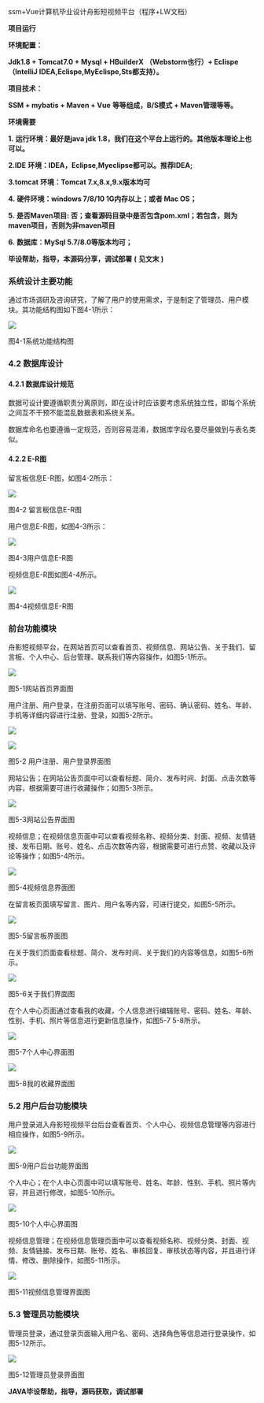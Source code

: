 ssm+Vue计算机毕业设计舟影短视频平台（程序+LW文档）

**项目运行**

**环境配置：**

**Jdk1.8 + Tomcat7.0 + Mysql + HBuilderX** **（Webstorm也行）+ Eclispe（IntelliJ
IDEA,Eclispe,MyEclispe,Sts都支持）。**

**项目技术：**

**SSM + mybatis + Maven + Vue** **等等组成，B/S模式 + Maven管理等等。**

**环境需要**

**1.** **运行环境：最好是java jdk 1.8，我们在这个平台上运行的。其他版本理论上也可以。**

**2.IDE** **环境：IDEA，Eclipse,Myeclipse都可以。推荐IDEA;**

**3.tomcat** **环境：Tomcat 7.x,8.x,9.x版本均可**

**4.** **硬件环境：windows 7/8/10 1G内存以上；或者 Mac OS；**

**5.** **是否Maven项目: 否；查看源码目录中是否包含pom.xml；若包含，则为maven项目，否则为非maven项目**

**6.** **数据库：MySql 5.7/8.0等版本均可；**

**毕设帮助，指导，本源码分享，调试部署** **(** **见文末** **)**

### **系统设计主要功能**

通过市场调研及咨询研究，了解了用户的使用需求，于是制定了管理员、用户模块。其功能结构图如下图4-1所示：

![](./res/ed912445ed264498ac170038a00315a1.png)

图4-1系统功能结构图

### **4.2** **数据库设计**

#### 4.2.1 数据库设计规范

数据可设计要遵循职责分离原则，即在设计时应该要考虑系统独立性，即每个系统之间互不干预不能混乱数据表和系统关系。

数据库命名也要遵循一定规范，否则容易混淆，数据库字段名要尽量做到与表名类似。

#### 4.2.2 E-R图

留言板信息E-R图，如图4-2所示：

![](./res/23ef8e2e56f64826ad418a34963ed4d6.png)

图4-2 留言板信息E-R图

用户信息E-R图，如图4-3所示：

![](./res/7a94b68126ab46fe8caa0f5ad79eabc9.png)

图4-3用户信息E-R图

视频信息E-R图如图4-4所示。

![](./res/c7f497e5e0fc490a9bfc1382f16c9c00.png)

图4-4视频信息E-R图

### **前台功能模块**

舟影短视频平台，在网站首页可以查看首页、视频信息、网站公告、关于我们、留言板、个人中心、后台管理、联系我们等内容操作，如图5-1所示。

![](./res/ea45c3e547324f5a9d4abc14d2a7f7f3.png)

图5-1网站首页界面图

用户注册、用户登录，在注册页面可以填写账号、密码、确认密码、姓名、年龄、手机等详细内容进行注册、登录，如图5-2所示。

![](./res/5033a6af3ec548ce976b281dd4b15e76.png)

![](./res/dc8d0e4e1d7a4be6bcc2c9d13536af12.png)

图5-2 用户注册、用户登录界面图

网站公告；在网站公告页面中可以查看标题、简介、发布时间、封面、点击次数等内容，根据需要可进行收藏操作；如图5-3所示。

![](./res/8ec67a36004b43d090b630f0204bf4d8.png)

图5-3网站公告界面图

视频信息；在视频信息页面中可以查看视频名称、视频分类、封面、视频、友情链接、发布日期、账号、姓名、点击次数等内容，根据需要可进行点赞、收藏以及评论等操作；如图5-4所示。

![](./res/a542081e5977438da526673828cca2e7.png)

图5-4视频信息界面图

在留言板页面填写留言、图片、用户名等内容，可进行提交，如图5-5所示。

![](./res/33dbd428d4224814a80db147fc25bae4.png)

图5-5留言板界面图

在关于我们页面查看标题、简介、发布时间、关于我们的内容等信息，如图5-6所示。

![](./res/d5cbbec6f70148a097b4b812fb680e5a.png)

图5-6关于我们界面图

在个人中心页面通过查看我的收藏，个人信息进行编辑账号、密码、姓名、年龄、性别、手机、照片等信息进行更新信息操作，如图5-7 5-8所示。

![](./res/27c08cd6d2124ef29ad415df0282bc66.png)

图5-7个人中心界面图

![](./res/0baef51f16134145a5536bef81471c92.png)

图5-8我的收藏界面图

### **5.2** 用户后台功能模块

用户登录进入舟影短视频平台后台查看首页、个人中心、视频信息管理等内容进行相应操作，如图5-9所示。

![](./res/c11f7cedf14e44d3ac0d17189b8b8ce5.png)

图5-9用户后台功能界面图

个人中心；在个人中心页面中可以填写账号、姓名、年龄、性别、手机、照片等内容，并且进行修改，如图5-10所示。

![](./res/a28ce65d8c29442badfd832e511ef97f.png)

图5-10个人中心界面图

视频信息管理；在视频信息管理页面中可以查看视频名称、视频分类、封面、视频、友情链接、发布日期、账号、姓名、审核回复、审核状态等内容，并且进行详情、修改、删除操作，如图5-11所示。

![](./res/c66e0f4cdf9340ffa93d22374b4c4d03.png)

图5-11视频信息管理界面图

### **5.3** **管理员功能模块**

管理员登录，通过登录页面输入用户名、密码、选择角色等信息进行登录操作，如图5-12所示。

![](./res/4f445e97835f4b06b2f7e5ffa5834238.png)

图5-12管理员登录界面图

**JAVA毕设帮助，指导，源码获取，调试部署**

